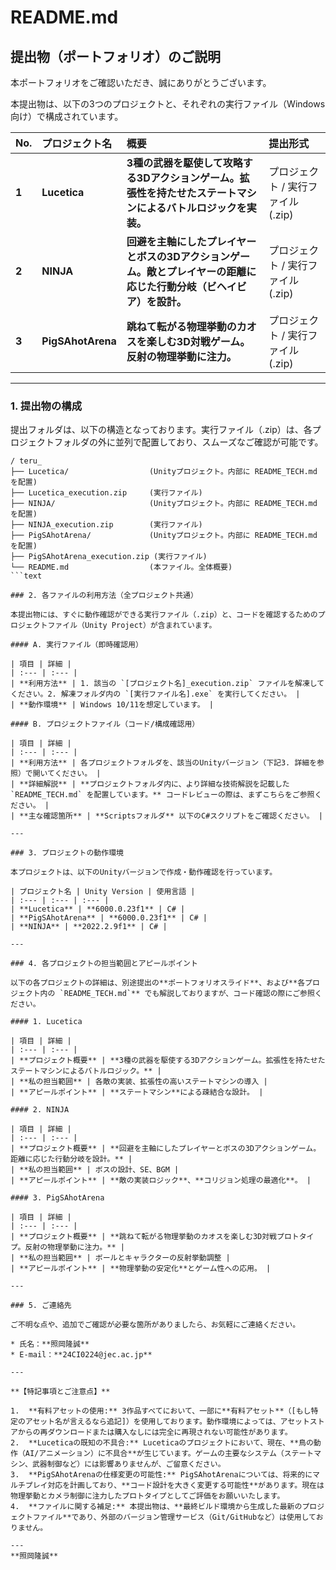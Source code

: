 # README.md

## 提出物（ポートフォリオ）のご説明

本ポートフォリオをご確認いただき、誠にありがとうございます。

本提出物は、以下の3つのプロジェクトと、それぞれの実行ファイル（Windows向け）で構成されています。

| No. | プロジェクト名 | 概要 | 提出形式 |
| :--- | :--- | :--- | :--- |
| **1** | **Lucetica** | **3種の武器を駆使して攻略する3Dアクションゲーム。拡張性を持たせたステートマシンによるバトルロジックを実装。** | プロジェクト / 実行ファイル (.zip) |
| **2** | **NINJA** | **回避を主軸にしたプレイヤーとボスの3Dアクションゲーム。敵とプレイヤーの距離に応じた行動分岐（ビヘイビア）を設計。** | プロジェクト / 実行ファイル (.zip) |
| **3** | **PigSAhotArena** | **跳ねて転がる物理挙動のカオスを楽しむ3D対戦ゲーム。反射の物理挙動に注力。** | プロジェクト / 実行ファイル (.zip) |

---

### 1. 提出物の構成

提出フォルダは、以下の構造となっております。実行ファイル（.zip）は、各プロジェクトフォルダの外に並列で配置しており、スムーズなご確認が可能です。

```text
/ teru_
├── Lucetica/                  (Unityプロジェクト。内部に README_TECH.md を配置)
├── Lucetica_execution.zip     (実行ファイル)
├── NINJA/                     (Unityプロジェクト。内部に README_TECH.md を配置)
├── NINJA_execution.zip        (実行ファイル)
├── PigSAhotArena/             (Unityプロジェクト。内部に README_TECH.md を配置)
├── PigSAhotArena_execution.zip (実行ファイル)
└── README.md                  (本ファイル。全体概要)
```text

### 2. 各ファイルの利用方法（全プロジェクト共通）

本提出物には、すぐに動作確認ができる実行ファイル（.zip）と、コードを確認するためのプロジェクトファイル（Unity Project）が含まれています。

#### A. 実行ファイル（即時確認用）

| 項目 | 詳細 |
| :--- | :--- |
| **利用方法** | 1. 該当の `[プロジェクト名]_execution.zip` ファイルを解凍してください。2. 解凍フォルダ内の `[実行ファイル名].exe` を実行してください。 |
| **動作環境** | Windows 10/11を想定しています。 |

#### B. プロジェクトファイル（コード/構成確認用）

| 項目 | 詳細 |
| :--- | :--- |
| **利用方法** | 各プロジェクトフォルダを、該当のUnityバージョン（下記3. 詳細を参照）で開いてください。 |
| **詳細解説** | **プロジェクトフォルダ内に、より詳細な技術解説を記載した `README_TECH.md` を配置しています。** コードレビューの際は、まずこちらをご参照ください。 |
| **主な確認箇所** | **Scriptsフォルダ** 以下のC#スクリプトをご確認ください。 |

---

### 3. プロジェクトの動作環境

本プロジェクトは、以下のUnityバージョンで作成・動作確認を行っています。

| プロジェクト名 | Unity Version | 使用言語 |
| :--- | :--- | :--- |
| **Lucetica** | **6000.0.23f1** | C# |
| **PigSAhotArena** | **6000.0.23f1** | C# |
| **NINJA** | **2022.2.9f1** | C# |

---

### 4. 各プロジェクトの担当範囲とアピールポイント

以下の各プロジェクトの詳細は、別途提出の**ポートフォリオスライド**、および**各プロジェクト内の `README_TECH.md`** でも解説しておりますが、コード確認の際にご参照ください。

#### 1. Lucetica

| 項目 | 詳細 |
| :--- | :--- |
| **プロジェクト概要** | **3種の武器を駆使する3Dアクションゲーム。拡張性を持たせたステートマシンによるバトルロジック。** |
| **私の担当範囲** | 各敵の実装、拡張性の高いステートマシンの導入 |
| **アピールポイント** | **ステートマシン**による疎結合な設計。 |

#### 2. NINJA

| 項目 | 詳細 |
| :--- | :--- |
| **プロジェクト概要** | **回避を主軸にしたプレイヤーとボスの3Dアクションゲーム。距離に応じた行動分岐を設計。** |
| **私の担当範囲** | ボスの設計、SE、BGM |
| **アピールポイント** | **敵の実装ロジック**、**コリジョン処理の最適化**。 |

#### 3. PigSAhotArena

| 項目 | 詳細 |
| :--- | :--- |
| **プロジェクト概要** | **跳ねて転がる物理挙動のカオスを楽しむ3D対戦プロトタイプ。反射の物理挙動に注力。** |
| **私の担当範囲** | ボールとキャラクターの反射挙動調整 |
| **アピールポイント** | **物理挙動の安定化**とゲーム性への応用。 |

---

### 5. ご連絡先

ご不明な点や、追加でご確認が必要な箇所がありましたら、お気軽にご連絡ください。

* 氏名：**照岡隆誠**
* E-mail：**24CI0224@jec.ac.jp**

---

**【特記事項とご注意点】**

1.  **有料アセットの使用:** 3作品すべてにおいて、一部に**有料アセット**（[もし特定のアセット名が言えるなら追記]）を使用しております。動作環境によっては、アセットストアからの再ダウンロードまたは購入なしには完全に再現されない可能性があります。
2.  **Luceticaの既知の不具合:** Luceticaのプロジェクトにおいて、現在、**鳥の動作（AI/アニメーション）に不具合**が生じています。ゲームの主要なシステム（ステートマシン、武器制御など）には影響ありませんが、ご留意ください。
3.  **PigSAhotArenaの仕様変更の可能性:** PigSAhotArenaについては、将来的にマルチプレイ対応を計画しており、**コード設計を大きく変更する可能性**があります。現在は物理挙動とカメラ制御に注力したプロトタイプとしてご評価をお願いいたします。
4.  **ファイルに関する補足:** 本提出物は、**最終ビルド環境から生成した最新のプロジェクトファイル**であり、外部のバージョン管理サービス（Git/GitHubなど）は使用しておりません。

---
**照岡隆誠**
